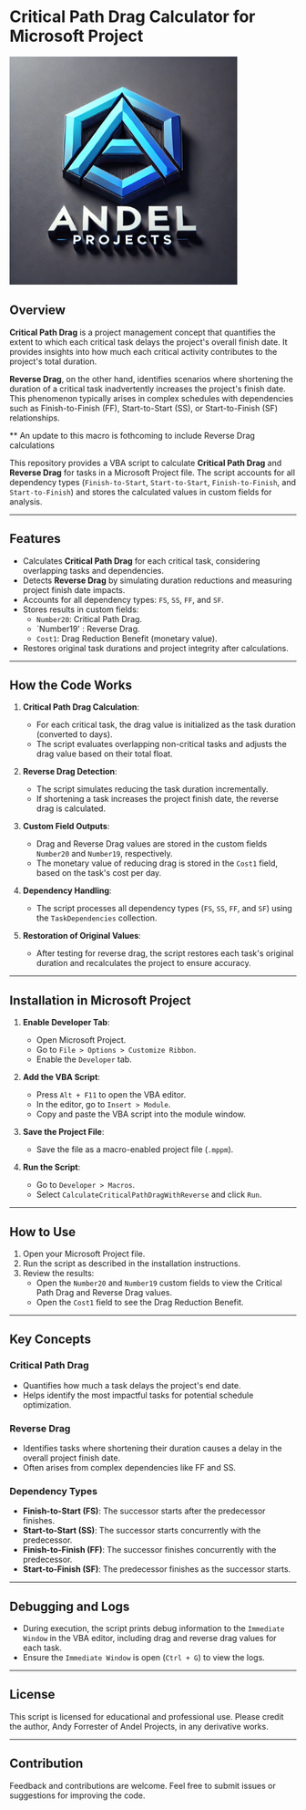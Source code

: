 # Critical Path Drag Calculator for Microsoft Project

<img src="perpop.png" alt="Andel Projects Limited" width="400">

## Overview

**Critical Path Drag** is a project management concept that quantifies the extent to which each critical task delays the project's overall finish date. It provides insights into how much each critical activity contributes to the project's total duration.

**Reverse Drag**, on the other hand, identifies scenarios where shortening the duration of a critical task inadvertently increases the project's finish date. This phenomenon typically arises in complex schedules with dependencies such as Finish-to-Finish (FF), Start-to-Start (SS), or Start-to-Finish (SF) relationships. 

** An update to this macro is fothcoming to include Reverse Drag calculations

This repository provides a VBA script to calculate **Critical Path Drag** and **Reverse Drag** for tasks in a Microsoft Project file. The script accounts for all dependency types (`Finish-to-Start`, `Start-to-Start`, `Finish-to-Finish`, and `Start-to-Finish`) and stores the calculated values in custom fields for analysis.

---

## Features

- Calculates **Critical Path Drag** for each critical task, considering overlapping tasks and dependencies.
- Detects **Reverse Drag** by simulating duration reductions and measuring project finish date impacts.
- Accounts for all dependency types: `FS`, `SS`, `FF`, and `SF`.
- Stores results in custom fields:
  - `Number20`: Critical Path Drag.
  - `Number19' : Reverse Drag.
  - `Cost1`: Drag Reduction Benefit (monetary value).
- Restores original task durations and project integrity after calculations.

---

## How the Code Works

1. **Critical Path Drag Calculation**:

   - For each critical task, the drag value is initialized as the task duration (converted to days).
   - The script evaluates overlapping non-critical tasks and adjusts the drag value based on their total float.

2. **Reverse Drag Detection**:

   - The script simulates reducing the task duration incrementally.
   - If shortening a task increases the project finish date, the reverse drag is calculated.

3. **Custom Field Outputs**:

   - Drag and Reverse Drag values are stored in the custom fields `Number20` and `Number19`, respectively.
   - The monetary value of reducing drag is stored in the `Cost1` field, based on the task's cost per day.

4. **Dependency Handling**:

   - The script processes all dependency types (`FS`, `SS`, `FF`, and `SF`) using the `TaskDependencies` collection.

5. **Restoration of Original Values**:
   - After testing for reverse drag, the script restores each task's original duration and recalculates the project to ensure accuracy.

---

## Installation in Microsoft Project

1. **Enable Developer Tab**:

   - Open Microsoft Project.
   - Go to `File > Options > Customize Ribbon`.
   - Enable the `Developer` tab.

2. **Add the VBA Script**:

   - Press `Alt + F11` to open the VBA editor.
   - In the editor, go to `Insert > Module`.
   - Copy and paste the VBA script into the module window.

3. **Save the Project File**:

   - Save the file as a macro-enabled project file (`.mppm`).

4. **Run the Script**:
   - Go to `Developer > Macros`.
   - Select `CalculateCriticalPathDragWithReverse` and click `Run`.

---

## How to Use

1. Open your Microsoft Project file.
2. Run the script as described in the installation instructions.
3. Review the results:
   - Open the `Number20` and `Number19` custom fields to view the Critical Path Drag and Reverse Drag values.
   - Open the `Cost1` field to see the Drag Reduction Benefit.

---

## Key Concepts

### Critical Path Drag

- Quantifies how much a task delays the project's end date.
- Helps identify the most impactful tasks for potential schedule optimization.

### Reverse Drag

- Identifies tasks where shortening their duration causes a delay in the overall project finish date.
- Often arises from complex dependencies like FF and SS.

### Dependency Types

- **Finish-to-Start (FS)**: The successor starts after the predecessor finishes.
- **Start-to-Start (SS)**: The successor starts concurrently with the predecessor.
- **Finish-to-Finish (FF)**: The successor finishes concurrently with the predecessor.
- **Start-to-Finish (SF)**: The predecessor finishes as the successor starts.

---

## Debugging and Logs

- During execution, the script prints debug information to the `Immediate Window` in the VBA editor, including drag and reverse drag values for each task.
- Ensure the `Immediate Window` is open (`Ctrl + G`) to view the logs.

---

## License

This script is licensed for educational and professional use. Please credit the author, Andy Forrester of Andel Projects, in any derivative works.

---

## Contribution

Feedback and contributions are welcome. Feel free to submit issues or suggestions for improving the code.
